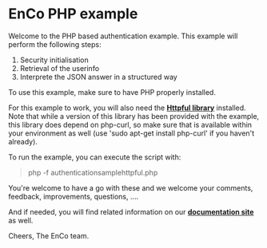 EnCo PHP example
================

Welcome to the PHP based authentication example.
This example will perform the following steps:

1. Security initialisation
1. Retrieval of the userinfo
1. Interprete the JSON answer in a structured way

To use this example, make sure to have PHP properly installed.

For this example to work, you will also need the [**Httpful library**](http://phphttpclient.com/) 
installed. Note that while a version of this library has been provided with the example, this library does
depend on php-curl, so make sure that is available within your environment as well
(use 'sudo apt-get install php-curl' if you haven't already).

To run the example, you can execute the script with:

> php -f authenticationsamplehttpful.php


You're welcome to have a go with these and we welcome your comments, feedback, improvements, questions, ....

And if needed, you will find related information on our [**documentation site**](http://docs.enco.io/) as well.

Cheers,
The EnCo team.
